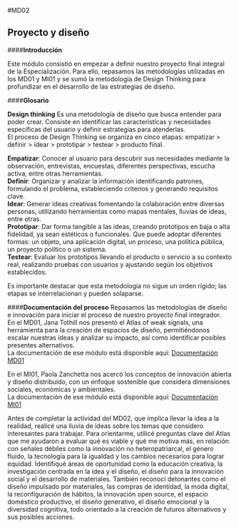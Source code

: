 #MD02


## **Proyecto y diseño**

####**Introducción**


Este módulo consistió en empezar a definir nuestro proyecto final integral de la Especialización. Para ello, repasamos las metodologías utilizadas en los MD01 y MI01 y se sumó la metodología de Design Thinking para profundizar en el desarrollo de las estrategias de diseño.


####**Glosario**


**Design thinking**
Es una metodología de diseño que busca entender para poder crear. Consiste en identificar las características y necesidades específicas del usuario y definir estrategias para atenderlas. <br>
El proceso de Design Thinking se organiza en cinco etapas: empatizar > definir > idear > prototipar > testear > producto final.


**Empatizar**: Conocer al usuario para descubrir sus necesidades mediante la observación, entrevistas, encuestas, diferentes perspectivas, escucha activa, entre otras herramientas. <br>
**Definir**: Organizar y analizar la información identificando patrones, formulando el problema, estableciendo criterios y generando requisitos clave. <br>
**Idear**: Generar ideas creativas fomentando la colaboración entre diversas personas, utilizando herramientas como mapas mentales, lluvias de ideas, entre otras. <br>
**Prototipar**: Dar forma tangible a las ideas, creando prototipos en baja o alta fidelidad, ya sean estéticos o funcionales. Que puede adoptar diferentes formas: un objeto, una aplicación digital, un proceso, una política pública, un proyecto político o un sistema.<br>
**Testear**: Evaluar los prototipos llevando el producto o servicio a su contexto real, realizando pruebas con usuarios y ajustando según los objetivos establecidos.


Es importante destacar que esta metodología no sigue un orden rígido; las etapas se interrelacionan y pueden solaparse.


####**Documentación del proceso**
Repasamos las metodologías de diseño e innovación para iniciar el proceso de nuestro proyecto final integrador. <br>
En el MD01, Jana Tothill nos presentó el Atlas of weak signals, una herramienta para la creación de espacios de diseño, permitiéndonos escalar nuestras ideas y analizar su impacto, así como identificar posibles presentes alternativos. <br>
La documentación de ese módulo está disponible aquí: [Documentación MD01](https://bitacoralu.github.io/lucia_rossi/diseno/md01/) 


En el MI01, Paola Zanchetta nos acercó los conceptos de innovación abierta y diseño distribuido, con un enfoque sostenible que considera dimensiones sociales, económicas y ambientales. <br>
La documentación de ese módulo está disponible aquí: [Documentación MI01](https://bitacoralu.github.io/lucia_rossi/innovacion/mi01/)


Antes de completar la actividad del MD02, que implica llevar la idea a la realidad, realicé una lluvia de ideas sobre los temas que considero interesantes para trabajar. Para orientarme, utilicé preguntas clave del Atlas que me ayudaron a evaluar qué es viable y qué me motiva más, en relación con señales débiles como la innovación no heteropatriarcal, el género fluido, la tecnología para la igualdad y los cambios necesarios para lograr equidad. Identifiqué áreas de oportunidad como la educación creativa, la investigación centrada en la idea y el diseño, el diseño para la innovación social y el desarrollo de materiales. También reconocí detonantes como el diseño impulsado por materiales, las compras de identidad, la moda digital, la reconfiguración de hábitos, la innovación open source, el espacio doméstico productivo, el diseño generativo, el diseño emocional y la diversidad cognitiva, todo orientado a la creación de futuros alternativos y sus posibles acciones.
